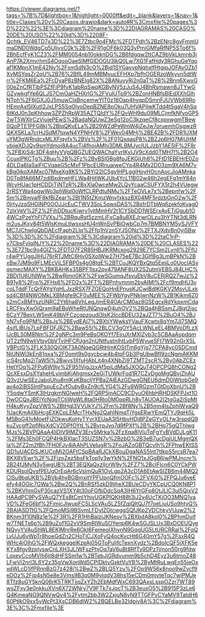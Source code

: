 https://viewer.diagrams.net/?tags=%7B%7D&lightbox=1&highlight=0000ff&edit=_blank&layers=1&nav=1&title=Clases%20y%20Casos.drawio&dark=auto#R%3Cmxfile%20pages%3D%222%22%3E%3Cdiagram%20name%3D%22DIAGRAMAS%20CASO%20DE%20USO%22%20id%3D%2208F-Qchtk_EV46TD7x3D%22%3E7Ztbc9o4FMc%2FDTPdh%2BzENrc8gvFmmUmaDND0WdgCq5UljyxC0k%2B%2FR1gOF6k03Q3yPmiGMfaRfNP5STo6f%2BhEcfFyK1CZ3%2FMM0054nb10okknDG%2B6fdgqw2ttCAZ9bVkLkmnb3jAnP7A2XmvrhmS4OqooOaeSlMfGlDOGU3lkQ0Lw7XG1FafHdy3RGhuGeYqoaf1KMpnX1mE42Nv%2FxmSdN3cO%2Bjd1SYGayvpNqhxlfHtgipJOFAvOZb1XvMSYqsZr2qU%2B76%2BflL49mMBMvucEFHXp7bfhOGERzoWkyyn5dtWrr%2FKM6Ea%2FcDyaP8zBNElg82X%2BANuvyRi2n0aT%2B%2Bnn6XwxG00eZnCfRTIbPSZfFiP9fvK1abRqSwqKGByNV5zJuS4J4BhRsmawn8JTYwGGZywkgfYe6QLJS7CmOaHZHXrlG%2FVulUTp9%2BZonHNBfsBlEdXXhGIhNTph%2F6jGXJ0J5muwClxBncemwYIT0z16Oap4hyqpDSmnFJUVWb69RoHEmrAxl5IXutI2JxLPS5SqOlvoDepBZNE8pOku7UHVAPjlwKTdd4t5gaV4hSq6tKdJ0n3pKhhow3ZPZhRpW35AZTQIdY%2FQvWH9du09MLCjmfkNfvoGP52wT5WXlrCzVjujePEwS%2BadaNQUwZ3eSg12oC3kzqeCf8cxpxwgmTBew0QoPTE1PFG8kj%2BlqQKvELa%2B29WZdPeWmW4jZeJw7oruemhOsgwzRQKXSKLa7crHJSdM7tqwN4YPNHV8%2FWev04MHj%2BE42B%2FDR1UXMuYM3gWRndcxMLXFiqvfx%2BVs%2F%2F01QxqasP8%2BZJp6H07MjUHMybjieXDJQy9smYdmoj8A4ucTi4fhojAMhi3DMLBMJycIULJzbY1AE5IF%2F8r%2FBXiS4r3DF4qHyVVgQBGZUEQWAChaYvrIKyIJV9cXdd0TMH7l%2B2O4CcuxIPKCTg%2Buu%2B%2Fz%2BvBSI0Bg8fpJEKGjUh8%2FtD1EBEHrE0Zo4DLDa6IaSaiFICVqaeG5cMxF1PbcEURnuaiweCYp4R4Mx2D03zm9XA6M7vkBg0jkoXAMxc07MxeXg8KS%2BYI22lC5gyIHPLggiHoyHOcnAocJioAMnkaD0Tp8fA66M7zdlBxdmeHFLWa4HitWKJUb4YcL11B02w46h2egEFg1mY84nWcyHUac1pHCDDiTjNTzR%2BxXIa0wceMw2LQyYcaaCSUFYX5t2h4VUegw2rRSYWa4pgwWo3phWql0oWfCLRPdtuNMu%2FTeOVLe7x%2Bepnfw%2FSm%2BmyafF8kfBiZear%2BI1N5tZKmzWnvfxkszBX04MF5rdzbGnO2w%2F0lrtyJzqSHGlNP0OOJJcEuCTWV3SoL5qwsDAS%2BsfrDTbWq6zekfoKvag07zlxVeV%2F2%2FjhDDtucKiwrv1yjtMmHV2t1CYSbDD1WSErxAvETiGgub1O4WCzPzeYhFI7VXsJ%2BRquRst5zzmLjFxCa8u8XEJrwrOLzu3hYTNt3dLRNm2usJKxy84t5WlsKmuLtlwsxsHU4nWnSvPBiOwbCp7m7BMBNYM5ySJVFYMC7JChwIgQbDAEcfFaph2LIq%2Ffq1hVzn5YJSONz%2FTXJXdvBn0yj5Bw%3D%3D%3C%2Fdiagram%3E%3Cdiagram%20id%3D%22taC1nP-v7CbsFylqiNJY%22%20name%3D%22DIAGRAMA%20DE%20CLASES%22%3E7Z1bc9o4GIZ%2FDTO7F2R85HBJIKRMcxog2929E7YCSm2LynII%2FfUr4wPYUggJIHU76rRTJMtC6Hv0SXolWw27H75eE7Bc3GIfBg3LmBPkN%2BxBw7JM9o9FLMEcViLSFBP0s4g08tgE%2BTCuJKQYBxQtq5EejiLo0UocIASvqsmecMAXY%2BKBAHKx35BPF1lsx2pv479ANF8UX2S2utmVEBSJ84LHC%2BDj1U6UfdWw%2BwRjmn0KX%2FswSGumqJfsvuEbV8uCERjRQ27wJz%2B91y8%2Frp%2FHs6%2FD2x%2FT%2BPnhvmnm2byAIMl%2Fcf9mdHU3vcoLTddFTcQrFAYgYqHLJxzRSX7FZGEQoHnEPnusKJCwiBdIKGKV2MsvULxksd4CBf4NWOMkLXBMgfe9CF0uMEE%2FWbYgyPNklwnNzW%2B1Kikm6Z0s2mCxBMYszUNRC2Yt6ha8VhLegJjmER4OArCM0az8GSEgcxRdYkpxmCdaLRCFkyXw0jQrxm9aEBoWheRtUNQnqwD4uhOV2%2BQa4hBSsmZJ8qt2jsc6CzY7BeirLW5mK49bVFCzcqpzoudl3lsK2IccBDEU32aJZT7%2BuO4%2BJhN7vFo9PM%2BsJs%2BEydEAI7%2BXtiYWwksYVauFXcwtx8qYm7JI7SMQ4sifLlBUs7LpFBFDFJRZ%2Baw55l%2BLCV3gOY5AcLWNLeEL4BMVoDfLzXlJcBL50M8Nm%2F2gNPc3m9PeBsOKOYf7EjruXrMXlZyb3c5CBAaAopdqmUT2zfN9wIiVtsy0bVTviHFCPJgn2nUNtfustnlhtLvbP5Wyue5Ft7W92nGrX5LVBPclG%2FLK330QjOIK73A0NqeQGRtHmKOStTm6gYjg77CPA8yc0SDCmdNiUNWi3kEn81oxa%2F0omt9s0gycbcw4b4tpFGb3PgUbwBfI9zcNgmAKKMjcS4rcMq2iTaW5l%2Bwvs1XfuHAbLit4n4XNbZj9TZMT2scR%2By0AbZCEzHetYOq%2FPu6W9jv%2F951VjgJzxAf5piLdMa5JXOQuT4OPCPQ8hCONg2QcXEsxDsXYaheHLyimbKjAhgmsx2eGjTUWkrFod1R7CZvDgoMgQBvjZhAUQ3vzUwSEzJaboUhu8mlKxKBpcljYPBa2AIEAzGDwgGNEU6dmD0iWtobGe9av4o2iBSSIntPspuEcZvfOubyBxZn9cfLYG4%2Fu9WRGzmTGtDoXbnU%2BY5odwYSmK3IHzgkmNGIweH%2FQRP5jnACC9CDyuO6hbHRHDSKFPJxt1ODwOCQxJBEIYcNqgTCtiWgWL8ta0HRIo0M0ppRLh8vTAUOA2I2tgGa2iSpMtH4kuKyyZpzVWS%2BtHgI3VVUkYJ%2Fm%2Bf8Ny%2B5mn4IsZphlWyaQ91UacKmAi0bHcgEXKCpLEMcrTHxNg2QahINmqTjYgsERwYEmQTYJ9qHj5LM5BoG41vMoetFjZOkwuKoHyTYvrXEUaA3l5HbvHDj8PZeGYvOLfw3rspdQ9kuZvcgff2pfINsXdCV2DPfOYtL%2BvrpJvo7d9fPXf%2B%2BHq75gQThlwqMJs%2BVPQAaA4liDIV9IMZV3ErySMrka%2FzXqa8lVluTqFgYvBVdDJLgK11%2FMs3Eh0FCQP4HkBXlacT3SUZSN7v%2BzbG%2B3eB7ucDgjULMgmQXla%2FZ2m2fBh7FH0FJv4lAAhPLVelugR%2FoJAZoGBTQcvIh%2FPhwEKtSSQD1uUACDSJKUCoMj2OAFtCSpBAaRJCkXBouDgaNAS5Int7tIkpS5rcsR7ea7BKX8VEwr%2F%2FizoZez5bsFkTop1y3wYkN%2FNO1xJGgB6jwPMJncnr%2B24fJMyN3y5wgUB%2BT3EQXaQxzlIcrW9v%2FZ7%2BcIFIcn6C0YCkPWKDURsolQvsfPEUgOrEqAr6cVslmQuR1OvLgp2A3cD1A6EtAwSIZB6m44MQ2ClSu9bqUKB%2BVb4hyBGBmxitYPFUpnQfmOOFc%2FVXi0%2FPQJu6veEefy44OGlc7GWa%2Bw2Q%2BnRSf5zkD9ljheX2BUeCDyYKCpUCQ0KN8P1%2BKVhmGvP30cazVS1XY4t30oFGfbDdcSqA3IH6YrGFp8OtJLlC3ul5QjxV2HAAdPC9PySVAuQ7YEs8tCmIYhivUGKPlQKH88t3iJ2y4UcTKjOO3MNQ1yaVD%2FeG6bf%2FimicJlwupFC5LScVAuSLZ5fZqjQItQJ7f7oeLjuUSo9htyQ%2BAlASDTtG%2FQmoMSj9BSvmLFDyIZGtcwggSQfJKp2VDChkyVUuw2%2BKnm3f10NBz1e%2F3R%2FR1HhBalziJKNesv%2BXbdA8koI0%2BPhmDuifw7TNETs6p%2B9uZof1G2vV9SmRIWuSOYenp6K4wSGJSLUx3BxDOEUQyeNQyyYVAuShWL8EKlMnrRe6OkI6FemeoIXhynN9GqgUG5LtURCRRal%2FqQLvUJu6vWpTr8hoeGdZn2CHoTjCJXoFyQ4ocKvcHt6G40mY57g%2FsxR4QWHc4iOlhG%2FWQxkeggelKzeAj05GToPuIjfcTexnXydz%2BdoIcQF5jXFK5eKYx8fgv9zplyswCnLXH3JLlWFszPhjOq7aV6uBt8RfTv9DPz1Vnon50rg9fdwLqxeyCcoMVlh6jt8dHFSSm1w%2BTebJjGRdvumm9b5chD4Eyz3u6tmoZ48LFwVi2nrl3L6Y2z35gVwXonWd5CPlDktvGxktVuYB%2ByMtRuLwqEn55ieOxxdWLcD1ifPRnnBzG7z428i%2BwZ%2BLQ5Yzu%2FOp9W56x8noo9wZvcf9eDOz%2Fjp4sN5e8e3Vms9B3q0M9ylqdV38hs15eCDm0mjvteTqc7wlPMJe8Tfz8uGY5knQ06rK5TRKTjjqZxYZh2EbMdfWxC693QAxsLsspOZzr7WT89wsZFxy3e0nkkuXVn6X72WNry7V9FTk7xJocT%2B3euxO5%2B915P3zLe6Q4KmeaNG9QNVwQv4%2Fytm2bb3W2ZxjuN8vN9TTGFPvCYaMV9TatdH660PtlkO9xx5vWcPt3XsCDB6dlW2%2BQELBe32Idpiv8A%3C%2Fdiagram%3E%3C%2Fmxfile%3E
